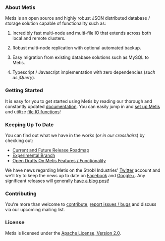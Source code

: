 ### About Metis

Metis is an open source and highly robust JSON distributed database / storage solution capable of functionality such as:

1. Incredibly fast multi-node and multi-file IO that extends across both local and remote clusters.

2. Robust multi-node replication with optional automated backup.

3. Easy migration from existing database solutions such as MySQL to Metis.

4. Typescript / Javascript implementation with zero dependencies (*such as jQuery*).

### Getting Started

It is easy for you to get started using Metis by reading our thorough and constantly updated [documentation](https://github.com/StroblIndustries/Metis/wiki). You can easily jump in and [set up Metis](https://github.com/StroblIndustries/Metis/wiki/Setting-Up-Metis) and utilize [file IO functions](https://github.com/StroblIndustries/Metis/wiki/File-IO)!

### Keeping Up To Date

You can find out what we have in the works (*or in our crosshairs*) by checking out:
* [Current and Future Release Roadmap](https://github.com/StroblIndustries/Metis/wiki/Releases)
* [Experimental Branch](https://github.com/StroblIndustries/Metis/tree/experimental)
* [Open Drafts On Metis Features / Functionality](https://github.com/StroblIndustries/Metis/wiki#open-drafts-on-metis-features--functionality)

We have news regarding Metis on the Strobl Industries' [Twitter](https://twitter.com/StroblIndustry) account and we'll try to keep the news up to date on [Facebook](https://facebook.com/Strobl.Industries) and [Google+](https://plus.google.com/116914039528809670714). Any significant releases will generally [have a blog post](https://stroblindustries.com/blog)!

### Contributing

You're more than welcome to [contribute](https://github.com/StroblIndustries/Metis/pulls), [report issues / bugs](https://github.com/StroblIndustries/Metis/issues) and discuss via our upcoming mailing list.

### License

Metis is licensed under the [Apache License, Version 2.0](http://www.apache.org/licenses/LICENSE-2.0 "Apache License v2.0").
